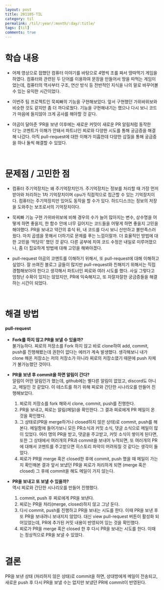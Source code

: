 ```yaml
---
layout: post
title: 201105-TIL
category: til
permalink: /til/:year/:month/:day/:title/
tags: [til]
comments: true
---
```


# 학습 내용
- 어제 영상으로 접했던 컴퓨터 이야기를 바탕으로 4명씩 조를 짜서 땅따먹기 게임을 하였다. 컴퓨터와 관련된 두 단어를 이용하여 문장을 만들어서 땅을 따먹는 게임이었는데, 컴퓨터의 역사부터 구조, 연산 방식 등 전반적인 지식을 나의 말로 바꾸어볼 수 있는 유익한 시간이었다.

- 이번주 팀 프로젝트인 묵찌빠의 기능을 구현해보았다. 앞서 구현했던 가위바위보와 비슷한 것도 같지만 좀 더 까다로웠다. 기능을 구현해내기는 했으나 다시 보니 코드가 마음에 들지않아 크게 공사를 해야할 것 같다.

- 야곰이 달아준 ‘PR을 보낸 이후에는 새로운 커밋이 새로운 PR 알림처럼 동작한다’는 코멘트가 이해가 안돼서 파트너인 찌로와 다양한 시도를 통해 궁금증을 해결해 나갔다. 아직 pull-request에 대한 이해가 미흡한데 다양한 삽질을 통해 궁금증을 하나 둘씩 해결할 수 있었다.

<br>

# 문제점 / 고민한 점
- 컴퓨터
주기억장치는 왜 주기억장치인가. 주기억장치는 정보를 처리할 때 가장 먼저 받아와 처리하는 1차 기억장치이며 cpu가 직접적으로 접근할 수 있는 기억장치이다. 컴퓨터는 주기억장치만 있어도 동작을 할 수가 있다. 하드디스크는 정보의 저장을 도와주는 보조로서의 기억장치이다.

- 묵찌빠 기능 구현
가위바위보에 비해 경우의 수가 늘어 많아지는 변수, 상수명을 어떻게 하면 좋을지, 한 함수 안에 너무 길어지는 코드들을 어떻게 하면 좋을지 고민을 해야했다. PR을 보내고 약간의 휴식 뒤, 내 코드를 다시 보니 산만하고 불만족스러웠다. 마치 곱셈을 못해서 더하기로 문제를 푸는 느낌이랄까. 더 효율적인 방법에 대한 고민을 ‘적당히’ 했던 것 같다. 다른 공부에 치여 코드 수정은 내일로 미루어졌으나, 좀 더 집요하게 방법에 대해 고민을 해봐야겠다.

- pull-request
야곰의 코멘트를 이해하기 위해서, 또 pull-request에 대해 이해하고 싶었다. 잘 쓰여진 블로그 글들이 많지만 pull-request와 친해지기 위해서는 직접 경험해보아야 한다고 생각해서 파트너인 찌로와 여러 시도를 했다. 사실 그렇다고 엄청난 수확이 있지는 않았지만, PR에 익숙해지고, 또 자잘자잘한 궁금증들을 해결하는 시간이 되었다.

<br>


# 해결 방법
#### pull-request
- **Fork를 하지 않고 PR을 보낼 수 있을까?**   
 불가능하다. 찌로의 저장소를 Fork 하지 않고 바로 clone하여 add, commit, push를 진행해봤는데 권한이 없다는 에러가 계속 발생했다. 생각해보니 내가 clone 해온 저장소는 저의 저장소가 아니라 찌로의 저장소였기 때문에 push 자체가 불가능했던 것이다.  
- **PR을 보낸 후 commit을 하면 알림이 간다?**   
 알림이 어떤 알림인가 했는데, github에는 별다른 알림이 없었고, discord도 아니고, 메일인 것 같았다. 이 테스트를 하기 위해 찌로와 간단한 시나리오를 만들어 진행해보았다.   

  1. 찌로의 저장소를 fork 해와서 clone, commit, push를 진행한다.
  2. PR을 보내고, 찌로는 알림(메일)을 확인한다. 그 결과 찌로에게 PR 메일이 온 것을 확인했다.
  3. 그 상태로(PR을 merge하거나 closed하지 않은 상태)로 commit, push를 해본다.
 메일함에 들어가보니 모든 PR소식과 커밋 소식, 댓글 소식으로 메일이 많이 있었다. 여러 명의 PR을 받고, 댓글을 주고받고, 커밋 소식이 쌓이게 된다면, 또한 그 상태에서 여러개의 PR과 commit을 보내어 누적되면, 또 여러개의 PR에 대해서 코멘트를 주고받으면 히스토리 파악이 어려워질 것 같다는 생각이 들었다. 
  4. 찌로가 PR을 merge 혹은 closed한 후에 commit, push 했을 때 메일이 가는지 확인해본 결과 앞서 보냈던 PR을 찌로가 처리하게 되면 (merge 혹은 closed) 그 후에 commit을 해도 메일이 가지 않는다.


- **PR을 보내고 또 보낼 수 있을까?**   
 역시 찌로와 간단한 시나리오를 만들어 진행했다.   

  1. commit, push 후 찌로에게 PR을 보낸다.
  2. 찌로는 PR을 처리(merge, closed)하지 않고 그냥 둔다.
  3. 다시 commit, push를 진행하고 PR을 보내는 시도를 한다. 이때 PR을 보낸 후 또 PR을 보내려니 보내지지 않았다. 대신 view pull-request 버튼이 활성화 되어있었는데, PR에 추가된 커밋 내용이 반영되어 있는 것을 확인했다.
  4. 찌로가 PR을 merge 혹은 closed 한 후 다시 PR을 보내는 시도를 한다. 이때는 정상적으로 PR을 보낼 수 있었다.
  
  <br>

# 결론
PR을 보낸 상태 (처리하지 않은 상태)로 commit을 하면, 상대방에게 메일이 전송되고, 새로운 push 후 다시 PR을 보낼 수는 없지만 보냈던 PR에 commit이 반영된다.
